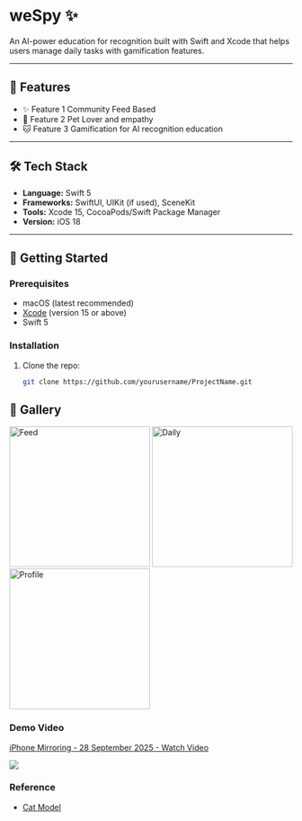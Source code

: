 # weSpy ✨
  
An AI-power education for recognition built with Swift and Xcode that helps users manage daily tasks with gamification features.

---

## 📱 Features
- ✨ Feature 1 Community Feed Based
- 🎨 Feature 2 Pet Lover and empathy
- 🐱 Feature 3 Gamification for AI recognition education 

---

## 🛠️ Tech Stack
- **Language:** Swift 5
- **Frameworks:** SwiftUI, UIKit (if used), SceneKit
- **Tools:** Xcode 15, CocoaPods/Swift Package Manager
- **Version:** iOS 18
---

## 🚀 Getting Started

### Prerequisites
- macOS (latest recommended)
- [Xcode](https://developer.apple.com/xcode/) (version 15 or above)
- Swift 5

### Installation
1. Clone the repo:
   ```bash
   git clone https://github.com/yourusername/ProjectName.git

## 🎨 Gallery

<p>
  <img src="./imgs/feed.PNG" alt="Feed" width="250"/>
  <img src="./imgs/daily.PNG" alt="Daily" width="250"/>
  <img src="./imgs/profile.PNG" alt="Profile" width="250"/>
</p>

### Demo Video

<div>
    <a href="https://www.loom.com/share/1df1bf3d330b4e2db11594cdbd8b9d6f">
      <p>iPhone Mirroring - 28 September 2025 - Watch Video</p>
    </a>
    <a href="https://www.loom.com/share/1df1bf3d330b4e2db11594cdbd8b9d6f">
      <img style="max-width:300px;" src="https://cdn.loom.com/sessions/thumbnails/1df1bf3d330b4e2db11594cdbd8b9d6f-5d776a9c902b289e-full-play.gif">
    </a>
</div>

### Reference

- [Cat Model](https://sketchfab.com/3d-models/sphynx-cat-75b24043195a4f32a4a9d9be06f0fb10#download)